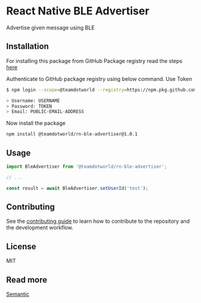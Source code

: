# React Native BLE Advertiser

Advertise given message using BLE

## Installation

For installing this package from GitHub Package registry read the steps [here](https://docs.github.com/en/enterprise-server@2.22/packages/working-with-a-github-packages-registry/working-with-the-npm-registry#installing-a-package)

Authenticate to GitHub package registry using below command. Use Token

```sh
$ npm login --scope=@teamdotworld --registry=https://npm.pkg.github.com

> Username: USERNAME
> Password: TOKEN
> Email: PUBLIC-EMAIL-ADDRESS
```

Now install the package

```sh
npm install @teamdotworld/rn-ble-advertiser@1.0.1
```

## Usage

```js
import BleAdvertiser from '@teamdotworld/rn-ble-advertiser';

// ...

const result = await BleAdvertiser.setUserId('test');
```

## Contributing

See the [contributing guide](CONTRIBUTING.md) to learn how to contribute to the repository and the development workflow.

## License

MIT

## Read more

[Semantic](https://github.com/semantic-release/semantic-release/blob/master/docs/usage/getting-started.md#getting-started)
